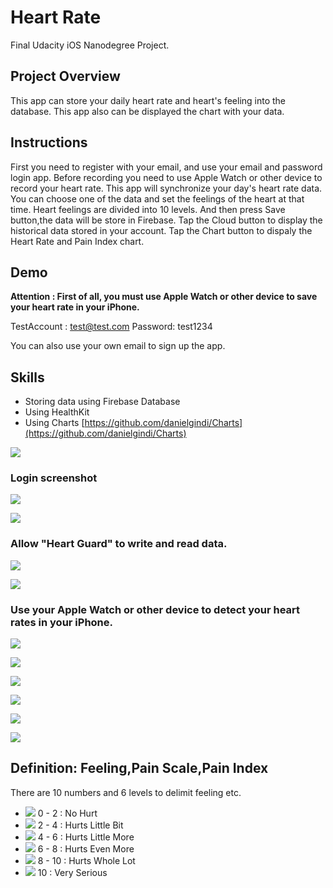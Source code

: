 # Heart Rate
Final Udacity iOS Nanodegree Project.

## Project Overview
This app can store your daily heart rate and heart's feeling into the database. This app also can be displayed  the chart with your data.

## Instructions
First you need to register with your email, and use your email and password login app.
Before recording you need to use Apple Watch or other device to record your heart rate. This app will synchronize your day's heart rate data.
You can choose one of the data and set the feelings of the heart at that time. Heart feelings are divided into 10 levels. And then press Save button,the data will be store in Firebase.
Tap the Cloud button to display the historical data stored in your account.
Tap the Chart button to dispaly the Heart Rate and Pain Index chart.

## Demo

**Attention : First of all, you must use Apple Watch or other device to save your heart rate in your iPhone.**

TestAccount : test@test.com
Password: test1234

You can also use your own email to sign up the app.


## Skills
* Storing data using Firebase Database
* Using HealthKit
* Using Charts [https://github.com/danielgindi/Charts](https://github.com/danielgindi/Charts)


![](https://github.com/gsaneryeeb/HeartGuard/blob/master/ScreenShot/1.png)

### Login screenshot
![](https://github.com/gsaneryeeb/HeartGuard/blob/master/ScreenShot/2.png)

![](https://github.com/gsaneryeeb/HeartGuard/blob/master/ScreenShot/3.png)

### Allow "Heart Guard" to write and read data.
![](https://github.com/gsaneryeeb/HeartGuard/blob/master/ScreenShot/4.png)

![](https://github.com/gsaneryeeb/HeartGuard/blob/master/ScreenShot/5.png)

### Use your Apple Watch or other device to detect your heart rates in your iPhone.
![](https://github.com/gsaneryeeb/HeartGuard/blob/master/ScreenShot/10.png)

![](https://github.com/gsaneryeeb/HeartGuard/blob/master/ScreenShot/6.png)

![](https://github.com/gsaneryeeb/HeartGuard/blob/master/ScreenShot/7.png)

![](https://github.com/gsaneryeeb/HeartGuard/blob/master/ScreenShot/8.png)

![](https://github.com/gsaneryeeb/HeartGuard/blob/master/ScreenShot/9.png)

![](https://github.com/gsaneryeeb/HeartGuard/blob/master/ScreenShot/11.png)


## Definition: Feeling,Pain Scale,Pain Index

There are 10 numbers and 6 levels to delimit feeling etc. 

* ![](https://github.com/gsaneryeeb/HeartGuard/blob/master/ScreenShot/emoji1.png) 0 - 2 : No Hurt             
* ![](https://github.com/gsaneryeeb/HeartGuard/blob/master/ScreenShot/emoji2.png) 2 - 4 : Hurts Little Bit    
* ![](https://github.com/gsaneryeeb/HeartGuard/blob/master/ScreenShot/emoji3.png) 4 - 6 : Hurts Little More   
* ![](https://github.com/gsaneryeeb/HeartGuard/blob/master/ScreenShot/emoji4.png) 6 - 8 : Hurts Even More     
* ![](https://github.com/gsaneryeeb/HeartGuard/blob/master/ScreenShot/emoji5.png) 8 - 10 : Hurts Whole Lot    
* ![](https://github.com/gsaneryeeb/HeartGuard/blob/master/ScreenShot/emoji6.png) 10 : Very Serious           


